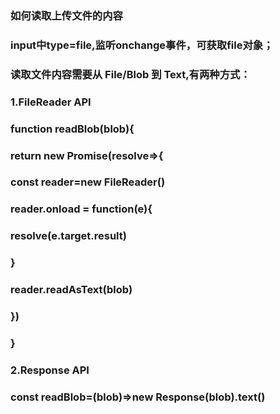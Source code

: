 ### 如何读取上传文件的内容
### input中type=file,监听onchange事件，可获取file对象；
### 读取文件内容需要从 File/Blob 到 Text,有两种方式：
### 1.FileReader API
### function readBlob(blob){
###    return new Promise(resolve=>{
###         const reader=new FileReader()
###         reader.onload = function(e){
###              resolve(e.target.result)
###       }
###         reader.readAsText(blob)
###    })
### }
### 2.Response API
### const readBlob=(blob)=>new Response(blob).text()
